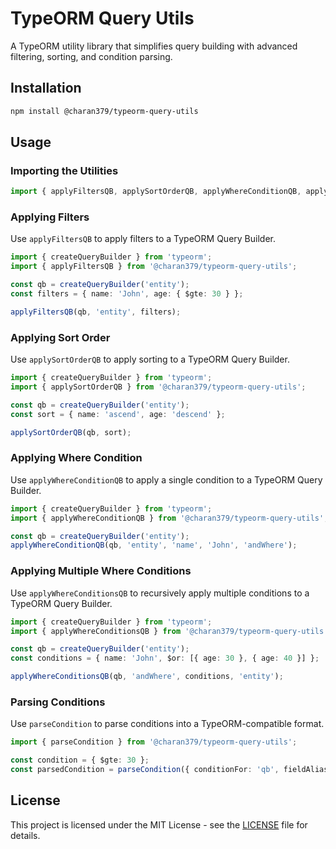 # TypeORM Query Utils

A TypeORM utility library that simplifies query building with advanced filtering, sorting, and condition parsing.

## Installation

```sh
npm install @charan379/typeorm-query-utils
```

## Usage

### Importing the Utilities

```typescript
import { applyFiltersQB, applySortOrderQB, applyWhereConditionQB, applyWhereConditionsQB, parseCondition } from '@charan379/typeorm-query-utils';
```

### Applying Filters

Use `applyFiltersQB` to apply filters to a TypeORM Query Builder.

```typescript
import { createQueryBuilder } from 'typeorm';
import { applyFiltersQB } from '@charan379/typeorm-query-utils';

const qb = createQueryBuilder('entity');
const filters = { name: 'John', age: { $gte: 30 } };

applyFiltersQB(qb, 'entity', filters);
```

### Applying Sort Order

Use `applySortOrderQB` to apply sorting to a TypeORM Query Builder.

```typescript
import { createQueryBuilder } from 'typeorm';
import { applySortOrderQB } from '@charan379/typeorm-query-utils';

const qb = createQueryBuilder('entity');
const sort = { name: 'ascend', age: 'descend' };

applySortOrderQB(qb, sort);
```

### Applying Where Condition

Use `applyWhereConditionQB` to apply a single condition to a TypeORM Query Builder.

```typescript
import { createQueryBuilder } from 'typeorm';
import { applyWhereConditionQB } from '@charan379/typeorm-query-utils';

const qb = createQueryBuilder('entity');
applyWhereConditionQB(qb, 'entity', 'name', 'John', 'andWhere');
```

### Applying Multiple Where Conditions

Use `applyWhereConditionsQB` to recursively apply multiple conditions to a TypeORM Query Builder.

```typescript
import { createQueryBuilder } from 'typeorm';
import { applyWhereConditionsQB } from '@charan379/typeorm-query-utils';

const qb = createQueryBuilder('entity');
const conditions = { name: 'John', $or: [{ age: 30 }, { age: 40 }] };

applyWhereConditionsQB(qb, 'andWhere', conditions, 'entity');
```

### Parsing Conditions

Use `parseCondition` to parse conditions into a TypeORM-compatible format.

```typescript
import { parseCondition } from '@charan379/typeorm-query-utils';

const condition = { $gte: 30 };
const parsedCondition = parseCondition({ conditionFor: 'qb', fieldAlias: 'entity.age', condition });
```

## License

This project is licensed under the MIT License - see the [LICENSE](LICENSE) file for details.
